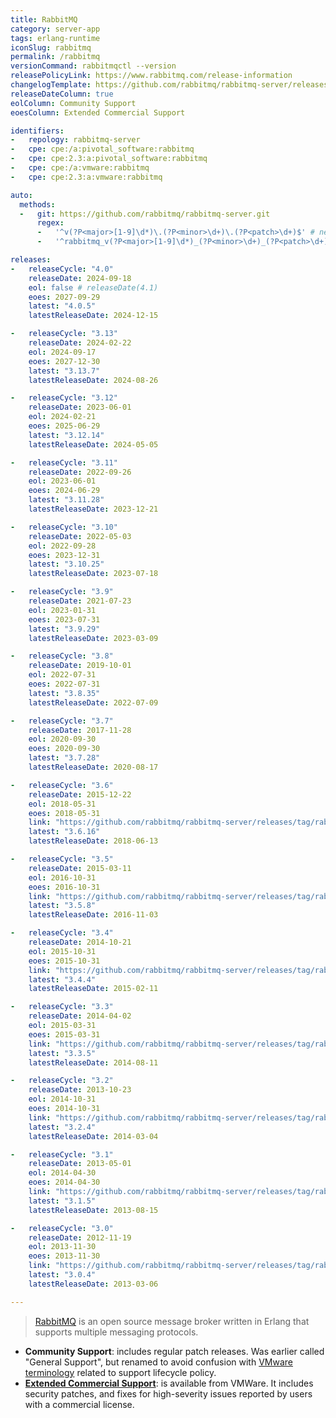 ```yaml
---
title: RabbitMQ
category: server-app
tags: erlang-runtime
iconSlug: rabbitmq
permalink: /rabbitmq
versionCommand: rabbitmqctl --version
releasePolicyLink: https://www.rabbitmq.com/release-information
changelogTemplate: https://github.com/rabbitmq/rabbitmq-server/releases/tag/v__LATEST__
releaseDateColumn: true
eolColumn: Community Support
eoesColumn: Extended Commercial Support

identifiers:
-   repology: rabbitmq-server
-   cpe: cpe:/a:pivotal_software:rabbitmq
-   cpe: cpe:2.3:a:pivotal_software:rabbitmq
-   cpe: cpe:/a:vmware:rabbitmq
-   cpe: cpe:2.3:a:vmware:rabbitmq

auto:
  methods:
  -   git: https://github.com/rabbitmq/rabbitmq-server.git
      regex:
      -   '^v(?P<major>[1-9]\d*)\.(?P<minor>\d+)\.(?P<patch>\d+)$' # newer versions
      -   '^rabbitmq_v(?P<major>[1-9]\d*)_(?P<minor>\d+)_(?P<patch>\d+)$' # oldest versions

releases:
-   releaseCycle: "4.0"
    releaseDate: 2024-09-18
    eol: false # releaseDate(4.1)
    eoes: 2027-09-29
    latest: "4.0.5"
    latestReleaseDate: 2024-12-15

-   releaseCycle: "3.13"
    releaseDate: 2024-02-22
    eol: 2024-09-17
    eoes: 2027-12-30
    latest: "3.13.7"
    latestReleaseDate: 2024-08-26

-   releaseCycle: "3.12"
    releaseDate: 2023-06-01
    eol: 2024-02-21
    eoes: 2025-06-29
    latest: "3.12.14"
    latestReleaseDate: 2024-05-05

-   releaseCycle: "3.11"
    releaseDate: 2022-09-26
    eol: 2023-06-01
    eoes: 2024-06-29
    latest: "3.11.28"
    latestReleaseDate: 2023-12-21

-   releaseCycle: "3.10"
    releaseDate: 2022-05-03
    eol: 2022-09-28
    eoes: 2023-12-31
    latest: "3.10.25"
    latestReleaseDate: 2023-07-18

-   releaseCycle: "3.9"
    releaseDate: 2021-07-23
    eol: 2023-01-31
    eoes: 2023-07-31
    latest: "3.9.29"
    latestReleaseDate: 2023-03-09

-   releaseCycle: "3.8"
    releaseDate: 2019-10-01
    eol: 2022-07-31
    eoes: 2022-07-31
    latest: "3.8.35"
    latestReleaseDate: 2022-07-09

-   releaseCycle: "3.7"
    releaseDate: 2017-11-28
    eol: 2020-09-30
    eoes: 2020-09-30
    latest: "3.7.28"
    latestReleaseDate: 2020-08-17

-   releaseCycle: "3.6"
    releaseDate: 2015-12-22
    eol: 2018-05-31
    eoes: 2018-05-31
    link: "https://github.com/rabbitmq/rabbitmq-server/releases/tag/rabbitmq_v{{'__LATEST__'|replace:'.','_'}}"
    latest: "3.6.16"
    latestReleaseDate: 2018-06-13

-   releaseCycle: "3.5"
    releaseDate: 2015-03-11
    eol: 2016-10-31
    eoes: 2016-10-31
    link: "https://github.com/rabbitmq/rabbitmq-server/releases/tag/rabbitmq_v{{'__LATEST__'|replace:'.','_'}}"
    latest: "3.5.8"
    latestReleaseDate: 2016-11-03

-   releaseCycle: "3.4"
    releaseDate: 2014-10-21
    eol: 2015-10-31
    eoes: 2015-10-31
    link: "https://github.com/rabbitmq/rabbitmq-server/releases/tag/rabbitmq_v{{'__LATEST__'|replace:'.','_'}}"
    latest: "3.4.4"
    latestReleaseDate: 2015-02-11

-   releaseCycle: "3.3"
    releaseDate: 2014-04-02
    eol: 2015-03-31
    eoes: 2015-03-31
    link: "https://github.com/rabbitmq/rabbitmq-server/releases/tag/rabbitmq_v{{'__LATEST__'|replace:'.','_'}}"
    latest: "3.3.5"
    latestReleaseDate: 2014-08-11

-   releaseCycle: "3.2"
    releaseDate: 2013-10-23
    eol: 2014-10-31
    eoes: 2014-10-31
    link: "https://github.com/rabbitmq/rabbitmq-server/releases/tag/rabbitmq_v{{'__LATEST__'|replace:'.','_'}}"
    latest: "3.2.4"
    latestReleaseDate: 2014-03-04

-   releaseCycle: "3.1"
    releaseDate: 2013-05-01
    eol: 2014-04-30
    eoes: 2014-04-30
    link: "https://github.com/rabbitmq/rabbitmq-server/releases/tag/rabbitmq_v{{'__LATEST__'|replace:'.','_'}}"
    latest: "3.1.5"
    latestReleaseDate: 2013-08-15

-   releaseCycle: "3.0"
    releaseDate: 2012-11-19
    eol: 2013-11-30
    eoes: 2013-11-30
    link: "https://github.com/rabbitmq/rabbitmq-server/releases/tag/rabbitmq_v{{'__LATEST__'|replace:'.','_'}}"
    latest: "3.0.4"
    latestReleaseDate: 2013-03-06

---
```


> [RabbitMQ](https://www.rabbitmq.com/) is an open source message broker written in Erlang that
> supports multiple messaging protocols.

- **Community Support**: includes regular patch releases. Was earlier called "General Support", but
  renamed to avoid confusion with [VMware terminology](https://tanzu.vmware.com/support/lifecycle_policy)
  related to support lifecycle policy.
- **[Extended Commercial Support](https://tanzu.vmware.com/rabbitmq)**: is available from VMWare. It includes
  security patches, and fixes for high-severity issues reported by users with a commercial license.
